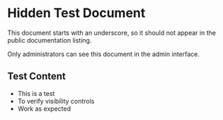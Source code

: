 # Hidden Test Document

This document starts with an underscore, so it should not appear in the public documentation listing.

Only administrators can see this document in the admin interface.

## Test Content

- This is a test
- To verify visibility controls
- Work as expected